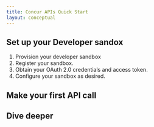 ```yaml
---
title: Concur APIs Quick Start
layout: conceptual
---
```


## Set up your Developer sandox

1. Provision your developer sandbox
2. Register your sandbox.
3. Obtain your OAuth 2.0 credentials and access token.
4. Configure your sandbox as desired.

## Make your first API call


## Dive deeper


